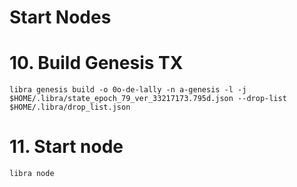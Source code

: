 # Start Nodes

# 10. Build Genesis TX
```
libra genesis build -o 0o-de-lally -n a-genesis -l -j $HOME/.libra/state_epoch_79_ver_33217173.795d.json --drop-list $HOME/.libra/drop_list.json
```

# 11. Start node

```
libra node
```
